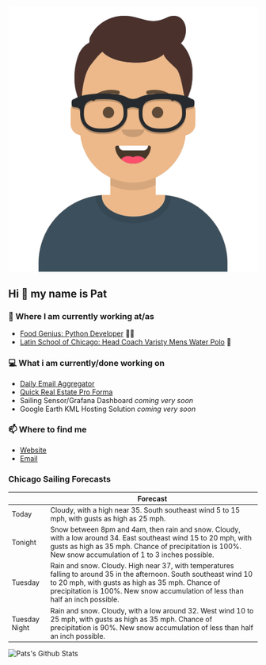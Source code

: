 [![Social banner for p-j-falconer](https://raw.githubusercontent.com/P-J-FALCONER/P-J-FALCONER/master/assets/avataaars.svg)](https://patfalconer.com/)
## Hi :wave: my name is Pat

### 💼 Where I am currently working at/as
- [Food Genius: Python Developer](https://getfoodgenius.com/) 🍔🐍
- [Latin School of Chicago: Head Coach Varisty Mens Water Polo](https://www.latinschool.org/) 🤽


### 💻 What i am currently/done working on
 - [Daily Email Aggregator](https://github.com/P-J-FALCONER/dott_daily_mail)
 - [Quick Real Estate Pro Forma](https://github.com/P-J-FALCONER/henry)
 - Sailing Sensor/Grafana Dashboard *coming very soon*
 - Google Earth KML Hosting Solution *coming very soon*

### 📫 Where to find me
 - [Website](https://patfalconer.com/)
 - [Email](mailto:patrick.j.falconer@gmail.com)


### Chicago Sailing Forecasts
|   | Forecast  |
|---|---|
| Today | Cloudy, with a high near 35. South southeast wind 5 to 15 mph, with gusts as high as 25 mph. |
| Tonight | Snow between 8pm and 4am, then rain and snow. Cloudy, with a low around 34. East southeast wind 15 to 20 mph, with gusts as high as 35 mph. Chance of precipitation is 100%. New snow accumulation of 1 to 3 inches possible. |
| Tuesday | Rain and snow. Cloudy. High near 37, with temperatures falling to around 35 in the afternoon. South southeast wind 10 to 20 mph, with gusts as high as 35 mph. Chance of precipitation is 100%. New snow accumulation of less than half an inch possible. |
| Tuesday Night | Rain and snow. Cloudy, with a low around 32. West wind 10 to 25 mph, with gusts as high as 35 mph. Chance of precipitation is 90%. New snow accumulation of less than half an inch possible. |

![Pats's Github Stats](https://github-readme-stats.vercel.app/api?username=p-j-falconer&show_icons=true&theme=radical)
